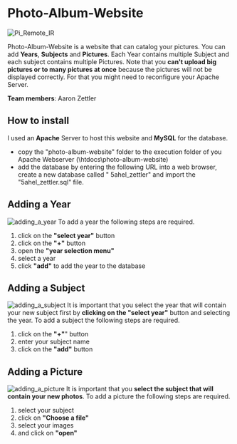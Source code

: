 # Photo-Album-Website
![Pi_Remote_IR](http://m.UploadEdit.com/bbtc/1579994855661.jpg)

Photo-Album-Website is a website that can catalog your pictures. You can add **Years**, **Subjects** and **Pictures**. Each Year contains multiple Subject and each subject contains multiple Pictures. Note that you **can't upload big pictures or to many pictures at once** because the pictures will not be displayed correctly. For that you might need to reconfigure your Apache Server.

**Team members**: Aaron Zettler

## How to install
I used an **Apache** Server to host this website and **MySQL** for the database.
  - copy the "photo-album-website" folder to the execution folder of you Apache Webserver (<your paht>\htdocs\photo-album-website)
  - add the database by entering the following URL into a web browser, create a new database called " 5ahel_zettler" and import the "5ahel_zettler.sql" file.

## Adding a Year
![adding_a_year](http://m.UploadEdit.com/bbtc/1579997610563.jpg)
To add a year the following steps are required.
1. click on the **"select year"** button 
2. click on the **"+"** button
3. open the **"year selection menu"**
4. select a year
5. click **"add"** to add the year to the database

## Adding a Subject
![adding_a_subject](http://m.UploadEdit.com/bbtc/1579997627795.jpg)
 It is important that you select the year that will contain your new subject first by **clicking on the "select year"** button and selecting the year. To add a subject the following steps are required.
1. click on the **"+"**" button 
2. enter your subject name
3. click on the **"add"** button

## Adding a Picture
![adding_a_picture](http://m.UploadEdit.com/bbtc/1579997638905.jpg)
It is important that you **select the subject that will contain your new photos**.
To add a picture the following steps are required.
1. select your subject 
2. click on **"Choose a file"**
3. select your images
4. and click on **"open"**

[lirc_tutorial_1]: <https://clever.coex.tech/en/ir_sensors.html>
[lirc_tutorial_2]: <https://tutorials-raspberrypi.de/raspberry-pi-ir-remote-control/>
[IR-Remote-Receiver-Python-Module]: <https://github.com/owainm713/IR-Remote-Receiver-Python-Module>
